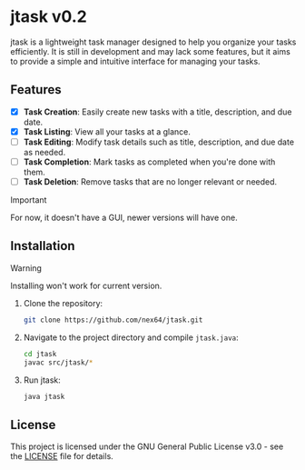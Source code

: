 # jtask v0.2

jtask is a lightweight task manager designed to help you organize your tasks efficiently. It is still in development and may lack some features, but it aims to provide a simple and intuitive interface for managing your tasks.


## Features

- [X] **Task Creation**: Easily create new tasks with a title, description, and due date.
- [X] **Task Listing**: View all your tasks at a glance.
- [ ] **Task Editing**: Modify task details such as title, description, and due date as needed.
- [ ] **Task Completion**: Mark tasks as completed when you're done with them.
- [ ] **Task Deletion**: Remove tasks that are no longer relevant or needed.

> [!IMPORTANT]
> For now, it doesn't have a GUI, newer versions will have one.

## Installation

> [!WARNING]
> Installing won't work for current version.

1. Clone the repository:

   ```bash
   git clone https://github.com/nex64/jtask.git
   ```
   
2. Navigate to the project directory and compile `jtask.java`:

   ```bash
   cd jtask
   javac src/jtask/*
   ```

3. Run jtask:

   ```bash
   java jtask
   ```

## License

This project is licensed under the GNU General Public License v3.0 - see the [LICENSE](LICENSE) file for details.

   
